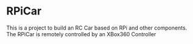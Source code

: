 # RPiCar
This is a project to build an RC Car based on RPi and other components. The RPiCar is remotely controlled by an XBox360 Controller
